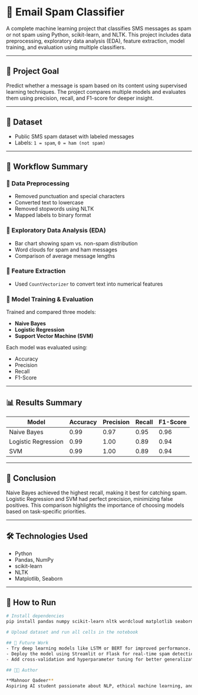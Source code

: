# 📧 Email Spam Classifier

A complete machine learning project that classifies SMS messages as spam or not spam using Python, scikit-learn, and NLTK. This project includes data preprocessing, exploratory data analysis (EDA), feature extraction, model training, and evaluation using multiple classifiers.

---

## 🎯 Project Goal

Predict whether a message is spam based on its content using supervised learning techniques. The project compares multiple models and evaluates them using precision, recall, and F1-score for deeper insight.

---

## 📁 Dataset

- Public SMS spam dataset with labeled messages  
- Labels: `1 = spam`, `0 = ham (not spam)`

---

## 🧪 Workflow Summary

### 🔹 Data Preprocessing
- Removed punctuation and special characters  
- Converted text to lowercase  
- Removed stopwords using NLTK  
- Mapped labels to binary format

### 🔹 Exploratory Data Analysis (EDA)
- Bar chart showing spam vs. non-spam distribution  
- Word clouds for spam and ham messages  
- Comparison of average message lengths

### 🔹 Feature Extraction
- Used `CountVectorizer` to convert text into numerical features

### 🔹 Model Training & Evaluation
Trained and compared three models:
- **Naive Bayes**
- **Logistic Regression**
- **Support Vector Machine (SVM)**

Each model was evaluated using:
- Accuracy  
- Precision  
- Recall  
- F1-Score  

---

## 📊 Results Summary

| Model               | Accuracy | Precision | Recall | F1-Score |
|--------------------|----------|-----------|--------|----------|
| Naive Bayes        | 0.99     | 0.97      | 0.95   | 0.96     |
| Logistic Regression| 0.99     | 1.00      | 0.89   | 0.94     |
| SVM                | 0.99     | 1.00      | 0.89   | 0.94     |

---

## 🧠 Conclusion

Naive Bayes achieved the highest recall, making it best for catching spam. Logistic Regression and SVM had perfect precision, minimizing false positives. This comparison highlights the importance of choosing models based on task-specific priorities.

---

## 🛠️ Technologies Used

- Python  
- Pandas, NumPy  
- scikit-learn  
- NLTK  
- Matplotlib, Seaborn  

---

## 🚀 How to Run

```bash
# Install dependencies
pip install pandas numpy scikit-learn nltk wordcloud matplotlib seaborn

# Upload dataset and run all cells in the notebook

## 🔮 Future Work
- Try deep learning models like LSTM or BERT for improved performance.
- Deploy the model using Streamlit or Flask for real-time spam detection.
- Add cross-validation and hyperparameter tuning for better generalization.

## 👩‍💻 Author

**Mahnoor Qadeer**  
Aspiring AI student passionate about NLP, ethical machine learning, and building real-world projects for global impact.


